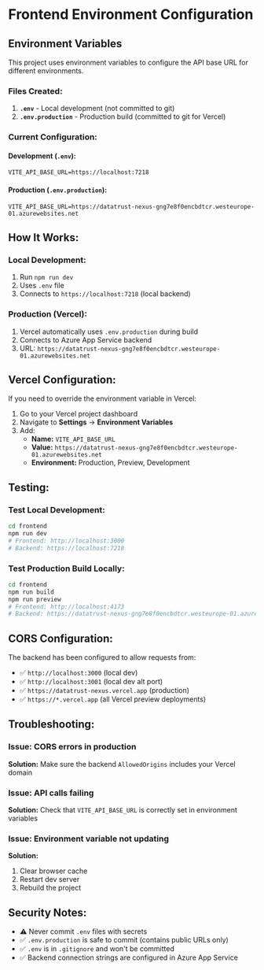 # Frontend Environment Configuration

## Environment Variables

This project uses environment variables to configure the API base URL for different environments.

### Files Created:

1. **`.env`** - Local development (not committed to git)
2. **`.env.production`** - Production build (committed to git for Vercel)

### Current Configuration:

#### Development (`.env`):
```
VITE_API_BASE_URL=https://localhost:7218
```

#### Production (`.env.production`):
```
VITE_API_BASE_URL=https://datatrust-nexus-gng7e8f0encbdtcr.westeurope-01.azurewebsites.net
```

## How It Works:

### Local Development:
1. Run `npm run dev`
2. Uses `.env` file
3. Connects to `https://localhost:7218` (local backend)

### Production (Vercel):
1. Vercel automatically uses `.env.production` during build
2. Connects to Azure App Service backend
3. URL: `https://datatrust-nexus-gng7e8f0encbdtcr.westeurope-01.azurewebsites.net`

## Vercel Configuration:

If you need to override the environment variable in Vercel:

1. Go to your Vercel project dashboard
2. Navigate to **Settings** → **Environment Variables**
3. Add:
   - **Name:** `VITE_API_BASE_URL`
   - **Value:** `https://datatrust-nexus-gng7e8f0encbdtcr.westeurope-01.azurewebsites.net`
   - **Environment:** Production, Preview, Development

## Testing:

### Test Local Development:
```bash
cd frontend
npm run dev
# Frontend: http://localhost:3000
# Backend: https://localhost:7218
```

### Test Production Build Locally:
```bash
cd frontend
npm run build
npm run preview
# Frontend: http://localhost:4173
# Backend: https://datatrust-nexus-gng7e8f0encbdtcr.westeurope-01.azurewebsites.net
```

## CORS Configuration:

The backend has been configured to allow requests from:
- ✅ `http://localhost:3000` (local dev)
- ✅ `http://localhost:3001` (local dev alt port)
- ✅ `https://datatrust-nexus.vercel.app` (production)
- ✅ `https://*.vercel.app` (all Vercel preview deployments)

## Troubleshooting:

### Issue: CORS errors in production
**Solution:** Make sure the backend `AllowedOrigins` includes your Vercel domain

### Issue: API calls failing
**Solution:** Check that `VITE_API_BASE_URL` is correctly set in environment variables

### Issue: Environment variable not updating
**Solution:** 
1. Clear browser cache
2. Restart dev server
3. Rebuild the project

## Security Notes:

- ⚠️ Never commit `.env` files with secrets
- ✅ `.env.production` is safe to commit (contains public URLs only)
- ✅ `.env` is in `.gitignore` and won't be committed
- ✅ Backend connection strings are configured in Azure App Service

